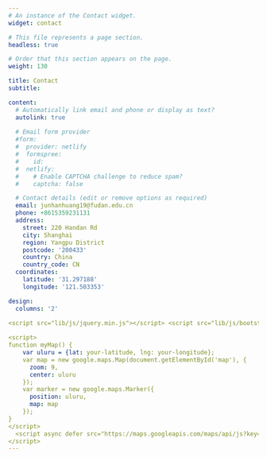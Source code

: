 ```yaml
---
# An instance of the Contact widget.
widget: contact

# This file represents a page section.
headless: true

# Order that this section appears on the page.
weight: 130

title: Contact
subtitle:

content:
  # Automatically link email and phone or display as text?
  autolink: true
  
  # Email form provider
  #form:
  #  provider: netlify
  #  formspree:
  #    id:
  #  netlify:
  #    # Enable CAPTCHA challenge to reduce spam?
  #    captcha: false

  # Contact details (edit or remove options as required)
  email: junhanhuang19@fudan.edu.cn
  phone: +8615359231131
  address:
    street: 220 Handan Rd
    city: Shanghai
    region: Yangpu District
    postcode: '200433'
    country: China
    country_code: CN
  coordinates:
    latitude: '31.297188'
    longitude: '121.503353'

design:
  columns: '2'
 
<script src="lib/js/jquery.min.js"></script> <script src="lib/js/bootstrap.min.js"></script>

<script>
function myMap() {
    var uluru = {lat: your-latitude, lng: your-longitude};
    var map = new google.maps.Map(document.getElementById('map'), {
      zoom: 9,
      center: uluru
    });
    var marker = new google.maps.Marker({
      position: uluru,
      map: map
    });
}
</script>
  <script async defer src="https://maps.googleapis.com/maps/api/js?key=AIzaSyCVe9EfAXvTXXjZTqLg96iZklLOC_jyl3A&callback=initMap">
</script>
---
```

